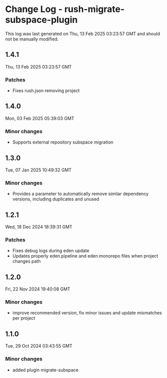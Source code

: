 # Change Log - rush-migrate-subspace-plugin

This log was last generated on Thu, 13 Feb 2025 03:23:57 GMT and should not be manually modified.

## 1.4.1
Thu, 13 Feb 2025 03:23:57 GMT

### Patches

- Fixes rush.json removing project

## 1.4.0
Mon, 03 Feb 2025 05:39:03 GMT

### Minor changes

- Supports external repository subspace migration

## 1.3.0
Tue, 07 Jan 2025 10:49:32 GMT

### Minor changes

- Provides a parameter to automatically remove similar dependency versions, including duplicates and unused

## 1.2.1
Wed, 18 Dec 2024 18:39:31 GMT

### Patches

- Fixes debug logs during eden update
- Updates properly eden.pipeline and eden.monorepo files when project changes path

## 1.2.0
Fri, 22 Nov 2024 19:40:08 GMT

### Minor changes

- improve recommended version, fix minor issues and update mismatches per project

## 1.1.0
Tue, 29 Oct 2024 03:43:55 GMT

### Minor changes

- added plugin migrate-subspace

